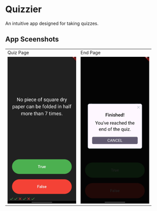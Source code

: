 # Quizzier

An intuitive app designed for taking quizzes.

## App Sceenshots
<table>
  <tr>
    <td>Quiz Page</td>
     <td>End Page</td>
  </tr>
  <tr>
    <td><img src="image1.jpg" width=216 height=463></td>
    <td><img src="image2.jpg" width=216 height=463></td>
  </tr>
 </table> 
